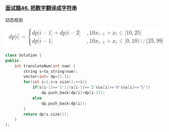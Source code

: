 ### [面试题46. 把数字翻译成字符串](https://leetcode-cn.com/problems/ba-shu-zi-fan-yi-cheng-zi-fu-chuan-lcof/)

动态规划

![image-20200501123547241](%E6%96%B0%E5%BB%BA%E6%96%87%E6%9C%AC%E6%96%87%E6%A1%A3.assets/image-20200501123547241.png)

```c++
class Solution {
public:
    int translateNum(int num) {
        string s=to_string(num);
        vector<int> dp={1,1};
        for(int i=1;i<s.size();++i){
            if(s[i-1]=='1'||(s[i-1]=='2'&&s[i]>='0'&&s[i]<='5'))
                dp.push_back(dp[i]+dp[i-1]);
            else
                dp.push_back(dp[i]);
        }
        return dp[s.size()];
    }
};
```

